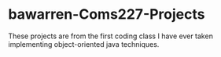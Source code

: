 # bawarren-Coms227-Projects
These projects are from the first coding class I have ever taken implementing object-oriented java techniques.
